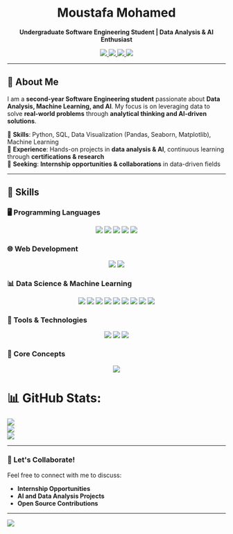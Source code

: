 <h1 align="center">Moustafa Mohamed</h1>

<p align="center">
  <b>Undergraduate Software Engineering Student | Data Analysis & AI Enthusiast</b>
</p>

<p align="center">
  <a href="https://www.linkedin.com/in/moustafa-mohamed-047736296/">
    <img src="https://img.shields.io/badge/LinkedIn-0077B5?style=for-the-badge&logo=linkedin&logoColor=white" />
  </a>
  <a href="https://www.kaggle.com/moustafamohamed01">
    <img src="https://img.shields.io/badge/Kaggle-20BEFF?style=for-the-badge&logo=kaggle&logoColor=white" />
  </a>
  <a href="https://github.com/MoustafaMohamed01">
    <img src="https://img.shields.io/badge/GitHub-181717?style=for-the-badge&logo=github&logoColor=white" />
  </a>
  <a href="https://moustafamohamed.netlify.app/">
    <img src="https://img.shields.io/badge/Portfolio-FF5722?style=for-the-badge&logo=google-chrome&logoColor=white" />
  </a>
</p>

---

## 📌 About Me  

I am a **second-year Software Engineering student** passionate about **Data Analysis, Machine Learning, and AI**. My focus is on leveraging data to solve **real-world problems** through **analytical thinking and AI-driven solutions**.  

🔹 **Skills**: Python, SQL, Data Visualization (Pandas, Seaborn, Matplotlib), Machine Learning  
🔹 **Experience**: Hands-on projects in **data analysis & AI**, continuous learning through **certifications & research**  
🔹 **Seeking**: **Internship opportunities & collaborations** in data-driven fields  

---

<!-- ## 🛠️ Skills  -->

## 🚀 Skills

### 🖥️ Programming Languages  
<p align="center">
  <img src="https://img.shields.io/badge/-C-A8B9CC?style=for-the-badge&logo=c&logoColor=white" />
  <img src="https://img.shields.io/badge/-C++-00599C?style=for-the-badge&logo=c%2B%2B&logoColor=white" />
  <img src="https://img.shields.io/badge/-Python-3776AB?style=for-the-badge&logo=python&logoColor=white" />
  <img src="https://img.shields.io/badge/-SQL-4479A1?style=for-the-badge&logo=mysql&logoColor=white" />
  <img src="https://img.shields.io/badge/-JavaScript-F7DF1E?style=for-the-badge&logo=javascript&logoColor=black" />
</p>

### 🌐 Web Development  
<p align="center">
  <img src="https://img.shields.io/badge/-HTML-E34F26?style=for-the-badge&logo=html5&logoColor=white" />
  <img src="https://img.shields.io/badge/-CSS-1572B6?style=for-the-badge&logo=css3&logoColor=white" />
</p>

### 📊 Data Science & Machine Learning  
<p align="center">
  <img src="https://img.shields.io/badge/-NumPy-013243?style=for-the-badge&logo=numpy&logoColor=white" />
  <img src="https://img.shields.io/badge/-Pandas-150458?style=for-the-badge&logo=pandas&logoColor=white" />
  <img src="https://img.shields.io/badge/-Seaborn-2D72B8?style=for-the-badge&logoColor=white" />
  <img src="https://img.shields.io/badge/-Matplotlib-ffffff?style=for-the-badge&logo=matplotlib&logoColor=black" />
  <img src="https://img.shields.io/badge/-Scikit_learn-F7931E?style=for-the-badge&logo=scikit-learn&logoColor=white" />
  <img src="https://img.shields.io/badge/-Plotly-3F4F75?style=for-the-badge&logo=plotly&logoColor=white" />
  <img src="https://img.shields.io/badge/-Machine_Learning-ff9900?style=for-the-badge&logo=python&logoColor=white" />
  <img src="https://img.shields.io/badge/-ANN-ff5722?style=for-the-badge&logo=python&logoColor=white" />
  <img src="https://img.shields.io/badge/-CNN-ff5722?style=for-the-badge&logo=python&logoColor=white" />
</p>

### 🔧 Tools & Technologies  
<p align="center">
  <img src="https://img.shields.io/badge/-Git-F05032?style=for-the-badge&logo=git&logoColor=white" />
  <img src="https://img.shields.io/badge/-Jupyter-F37626?style=for-the-badge&logo=jupyter&logoColor=white" />
  <img src="https://img.shields.io/badge/-Power_BI-F37626?style=for-the-badge&logo=powerbi&logoColor=white" />
</p>

### 🎯 Core Concepts  
<p align="center">
  <img src="https://img.shields.io/badge/-OOP-00599C?style=for-the-badge" />
</p>







# 📊 GitHub Stats:
![](https://github-readme-stats.vercel.app/api?username=MoustafaMohamed01&theme=dark&hide_border=false&include_all_commits=false&count_private=false)<br/>
![](https://github-readme-streak-stats.herokuapp.com/?user=MoustafaMohamed01&theme=dark&hide_border=false)<br/>
![](https://github-readme-stats.vercel.app/api/top-langs/?username=MoustafaMohamed01&theme=dark&hide_border=false&include_all_commits=false&count_private=false&layout=compact)

---

### 🤝 Let's Collaborate!  

Feel free to connect with me to discuss:  
- **Internship Opportunities**  
- **AI and Data Analysis Projects**  
- **Open Source Contributions**  

---
[![](https://visitcount.itsvg.in/api?id=MoustafaMohamed01&icon=0&color=0)](https://visitcount.itsvg.in)
